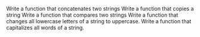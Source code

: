 Write a function that concatenates two strings
Write a function that copies a string
Write a function that compares two strings
Write a function that changes all lowercase letters of a string to uppercase.
Write a function that capitalizes all words of a string.
